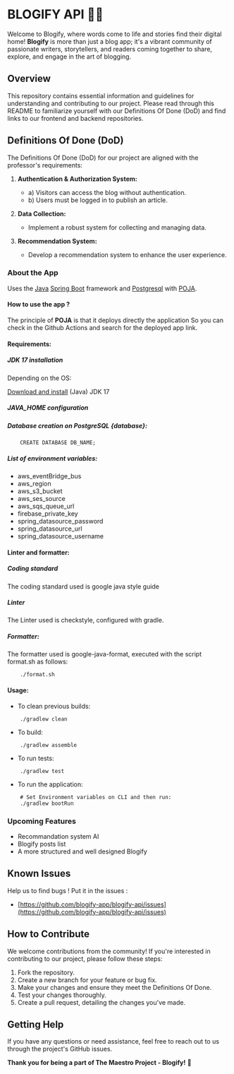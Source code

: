 # BLOGIFY API 📑✨
Welcome to Blogify, where words come to life and stories find their digital home! __Blogify__ is more than just a blog app; it's a vibrant community of passionate writers, storytellers, and readers coming together to share, explore, and engage in the art of blogging.

## Overview

This repository contains essential information and guidelines for understanding and contributing to our project. Please read through this README to familiarize yourself with our Definitions Of Done (DoD) and find links to our frontend and backend repositories.

## Definitions Of Done (DoD)

The Definitions Of Done (DoD) for our project are aligned with the professor's requirements:

1. **Authentication & Authorization System:**
   - a) Visitors can access the blog without authentication.
   - b) Users must be logged in to publish an article.

2. **Data Collection:**
   - Implement a robust system for collecting and managing data.

3. **Recommendation System:**
   - Develop a recommendation system to enhance the user experience.

### About the App
Uses the [Java](https://phoenixnap.com/kb/install-java-windows) [Spring Boot](https://spring.io/projects/spring-boot/) framework and [Postgresql](https://www.postgresql.org/) with [POJA](https://github.com/hei-school/poja-cli).

#### How to use the app ?
The principle of __POJA__ is that it deploys directly the application So you can check in the Github Actions and search for the deployed app link.

#### Requirements:

##### JDK 17 installation
Depending on the OS:

[Download and install](https://docs.oracle.com/en/java/javase/17/install/overview-jdk-installation.html) (Java) JDK 17

##### JAVA_HOME configuration

##### Database creation on PostgreSQL {database}:
```shell
    CREATE DATABASE DB_NAME;
```

##### List of environment variables:
   - aws_eventBridge_bus
   - aws_region
   - aws_s3_bucket
   - aws_ses_source
   - aws_sqs_queue_url
   - firebase_private_key
   - spring_datasource_password
   - spring_datasource_url
   - spring_datasource_username

#### Linter and formatter:

##### Coding standard
The coding standard used is google java style guide

##### Linter
The Linter used is checkstyle, configured with gradle.

##### Formatter:
The formatter used is google-java-format, executed with the script format.sh as follows:
```shell
    ./format.sh
```

#### Usage:
   - To clean previous builds:
```shell
    ./gradlew clean
```

   - To build:
```shell
    ./gradlew assemble
```

   - To run tests:
```shell
    ./gradlew test
```

   - To run the application:
```shell
    # Set Environment variables on CLI and then run:
    ./gradlew bootRun
```

### Upcoming Features
- Recommandation system AI
- Blogify posts list
- A more structured and well designed Blogify
   
## Known Issues

Help us to find bugs !
Put it in the issues :
- [https://github.com/blogify-app/blogify-api/issues](https://github.com/blogify-app/blogify-api/issues)

## How to Contribute

We welcome contributions from the community! If you're interested in contributing to our project, please follow these steps:

1. Fork the repository.
2. Create a new branch for your feature or bug fix.
3. Make your changes and ensure they meet the Definitions Of Done.
4. Test your changes thoroughly.
5. Create a pull request, detailing the changes you've made.

## Getting Help

If you have any questions or need assistance, feel free to reach out to us through the project's GitHub issues.

__Thank you for being a part of The Maestro Project - Blogify!__ 🚀
